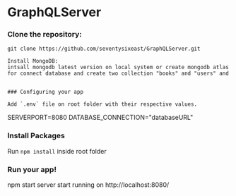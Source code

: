 # GraphQLServer


### Clone the repository:
```
git clone https://github.com/seventysixeast/GraphQLServer.git

Install MongoDB:
intsall mongodb latest version on local system or create mongodb atlas for connect database and create two collection "books" and "users" and


### Configuring your app

Add `.env` file on root folder with their respective values.
````
SERVERPORT=8080
DATABASE_CONNECTION="databaseURL"

### Install Packages 
Run ```npm install``` inside root folder

### Run your app!
npm start
server start running on http://localhost:8080/
